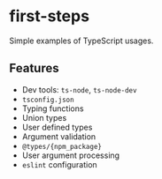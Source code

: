 # first-steps

Simple examples of TypeScript usages.

## Features

- Dev tools: `ts-node`, `ts-node-dev`
- `tsconfig.json`
- Typing functions
- Union types
- User defined types
- Argument validation
- `@types/{npm_package}`
- User argument processing
- `eslint` configuration
